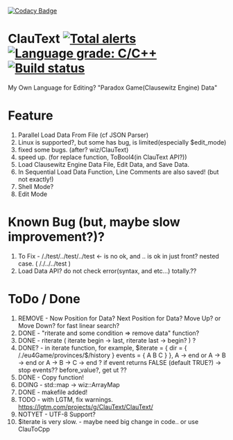 [![Codacy Badge](https://api.codacy.com/project/badge/Grade/836839ad06e340f2aaa42b32aad03c19)](https://app.codacy.com/app/vztpv/ClauText?utm_source=github.com&utm_medium=referral&utm_content=ClauText/ClauText&utm_campaign=Badge_Grade_Dashboard)
# ClauText [![Total alerts](https://img.shields.io/lgtm/alerts/g/ClauText/ClauText.svg?logo=lgtm&logoWidth=18)](https://lgtm.com/projects/g/ClauText/ClauText/alerts/)[![Language grade: C/C++](https://img.shields.io/lgtm/grade/cpp/g/ClauText/ClauText.svg?logo=lgtm&logoWidth=18)](https://lgtm.com/projects/g/ClauText/ClauText/context:cpp)[![Build status](https://ci.appveyor.com/api/projects/status/f3o54347ns0a3xda?svg=true)](https://ci.appveyor.com/project/vztpv/clautext)


  My Own Language for Editing? "Paradox Game(Clausewitz Engine) Data"
# Feature
  1. Parallel Load Data From File (cf JSON Parser)
  2. Linux is supported?, but some has bug, is limited(especially $edit_mode)
  3. fixed some bugs. (after? wiz/ClauText)
  4. speed up. (for replace function, ToBool4(in ClauText API?))
  5. Load Clausewitz Engine Data File, Edit Data, and Save Data.
  6. In Sequential Load Data Function, Line Comments are also saved! (but not exactly!)
  7. Shell Mode?
  8. Edit Mode
# Known Bug (but, maybe slow improvement?)?
  1. To Fix -  /./test/../test/../test <- is no ok, and .. is ok in just front? nested case. ( /./../../test )
  2. Load Data API? do not check error(syntax, and etc...) totally.?? 
  
# ToDo / Done
  1. REMOVE - Now Position for Data? Next Position for Data? Move Up? or Move Down? for fast linear search?
  2. DONE - "riterate and some condition => remove data" function?
  3. DONE - riterate ( iterate begin -> last, riterate last -> begin? ) ?
  4. DONE? - in iterate function, for example, $iterate = { dir = { /./eu4Game/provinces/$/history } events = { A B C } },
        A -> end or A -> B -> end or A -> B -> C -> end ?   if event returns FALSE (default TRUE?) -> stop events??
        before_value?, get ut ??
  5. DONE - Copy function!
  6. DOING - std::map -> wiz::ArrayMap
  7. DONE - makefile added!
  8. TODO - with LGTM, fix warnings. https://lgtm.com/projects/g/ClauText/ClauText/
  9. NOTYET - UTF-8 Support?
  10. $iterate is very slow. - maybe need big change in code.. or use ClauToCpp
